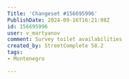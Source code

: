 ```yaml
---
Title: 'Changeset #156695996'
PublishDate: 2024-09-16T16:21:08Z
id: 156695996
user: v_martyanov
comment: Survey toilet availabilities
created_by: StreetComplete 58.2
tags:
- Montenegro

---
```

